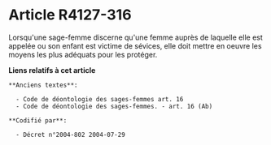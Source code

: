 # Article R4127-316

Lorsqu'une sage-femme discerne qu'une femme auprès de laquelle elle est appelée ou son enfant est victime de sévices, elle
doit mettre en oeuvre les moyens les plus adéquats pour les protéger.

**Liens relatifs à cet article**

	**Anciens textes**:

	  - Code de déontologie des sages-femmes art. 16
	  - Code de déontologie des sages-femmes. - art. 16 (Ab)

	**Codifié par**:

	  - Décret n°2004-802 2004-07-29

